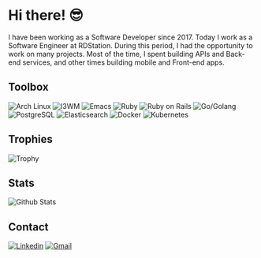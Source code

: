 # Hi there! :sunglasses:

I have been working as a Software Developer since 2017. Today I work as a Software Engineer at RDStation. During this period, I had the opportunity to work on many projects. Most of the time, I spent building APIs and Back-end services, and other times building mobile and Front-end apps.

## Toolbox

![Arch Linux](https://img.shields.io/badge/-arch-1794D1?style=for-the-badge&logo=archlinux&logoColor=white)
![I3WM](https://img.shields.io/badge/-i3wm-52C0FF?style=for-the-badge&logoColor=white)
![Emacs](https://img.shields.io/badge/-emacs-884CB9?style=for-the-badge&logo=gnuemacs&logoColor=white)
![Ruby](https://img.shields.io/badge/-ruby-red?style=for-the-badge&logo=ruby&logoColor=white)
![Ruby on Rails](https://img.shields.io/badge/-rails-red?style=for-the-badge&logo=rubyonrails&logoColor=white)
![Go/Golang](https://img.shields.io/badge/-go-007D9C?style=for-the-badge&logo=go&logoColor=white)
![PostgreSQL](https://img.shields.io/badge/-postgresql-336791?style=for-the-badge&logo=postgresql&logoColor=white)
![Elasticsearch](https://img.shields.io/badge/-elasticsearch-FEC514?style=for-the-badge&logo=elasticsearch&logoColor=black)
![Docker](https://img.shields.io/badge/-docker-2496ED?style=for-the-badge&logo=docker&logoColor=white)
![Kubernetes](https://img.shields.io/badge/-kubernetes-326DE6?style=for-the-badge&logo=kubernetes&logoColor=white)

## Trophies

![Trophy](https://github-profile-trophy.vercel.app/?username=flaviogf&column=7)

## Stats

![Github Stats](https://github-readme-stats.vercel.app/api?username=flaviogf&show_icons=true&include_all_commits=true)

## Contact

[![Linkedin](https://img.shields.io/badge/-linkedin-0A66C2?style=for-the-badge&logo=linkedin&logoColor=white)](https://www.linkedin.com/in/flaviogf)
[![Gmail](https://img.shields.io/badge/-gmail-CD3C30?style=for-the-badge&logo=gmail&logoColor=white)](mailto:flavio.fernandes6@gmail.com)
